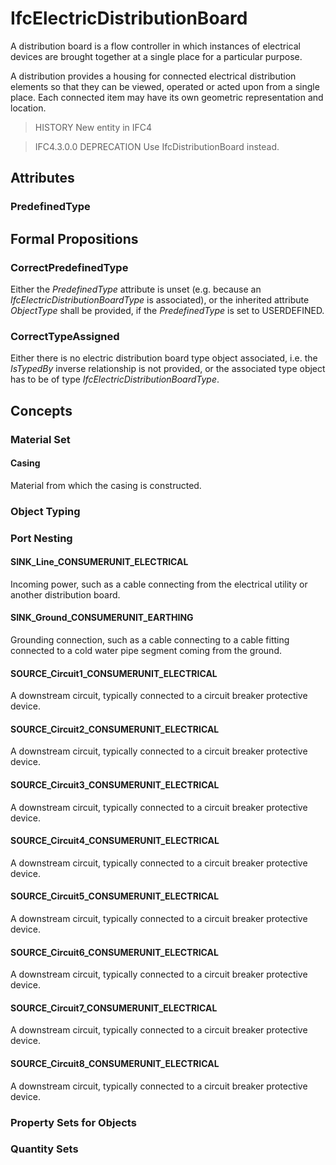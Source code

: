 # IfcElectricDistributionBoard

A distribution board is a flow controller in which instances of electrical devices are brought together at a single place for a particular purpose.<!-- end of definition -->

A distribution provides a housing for connected electrical distribution elements so that they can be viewed, operated or acted upon from a single place. Each connected item may have its own geometric representation and location.

> HISTORY  New entity in IFC4

> IFC4.3.0.0 DEPRECATION Use IfcDistributionBoard instead.

## Attributes

### PredefinedType


## Formal Propositions

### CorrectPredefinedType
Either the _PredefinedType_ attribute is unset (e.g. because an _IfcElectricDistributionBoardType_ is associated), or the inherited attribute _ObjectType_ shall be provided, if the _PredefinedType_ is set to USERDEFINED.

### CorrectTypeAssigned
Either there is no electric distribution board type object associated, i.e. the _IsTypedBy_ inverse relationship is not provided, or the associated type object has to be of type _IfcElectricDistributionBoardType_.

## Concepts

### Material Set



#### Casing

Material from which the casing is constructed.

### Object Typing



### Port Nesting



#### SINK_Line_CONSUMERUNIT_ELECTRICAL

Incoming power, such as a cable connecting from the electrical utility or another distribution board.

#### SINK_Ground_CONSUMERUNIT_EARTHING

Grounding connection, such as a cable connecting to a cable fitting connected to a cold water pipe segment coming from the ground.

#### SOURCE_Circuit1_CONSUMERUNIT_ELECTRICAL

A downstream circuit, typically connected to a circuit breaker protective device.

#### SOURCE_Circuit2_CONSUMERUNIT_ELECTRICAL

A downstream circuit, typically connected to a circuit breaker protective device.

#### SOURCE_Circuit3_CONSUMERUNIT_ELECTRICAL

A downstream circuit, typically connected to a circuit breaker protective device.

#### SOURCE_Circuit4_CONSUMERUNIT_ELECTRICAL

A downstream circuit, typically connected to a circuit breaker protective device.

#### SOURCE_Circuit5_CONSUMERUNIT_ELECTRICAL

A downstream circuit, typically connected to a circuit breaker protective device.

#### SOURCE_Circuit6_CONSUMERUNIT_ELECTRICAL

A downstream circuit, typically connected to a circuit breaker protective device.

#### SOURCE_Circuit7_CONSUMERUNIT_ELECTRICAL

A downstream circuit, typically connected to a circuit breaker protective device.

#### SOURCE_Circuit8_CONSUMERUNIT_ELECTRICAL

A downstream circuit, typically connected to a circuit breaker protective device.

### Property Sets for Objects



### Quantity Sets



